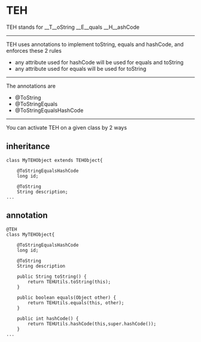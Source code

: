 # TEH
TEH stands for __T__oString __E__quals __H__ashCode

- - -
TEH uses annotations to implement toString, equals and hashCode, and enforces these 2 rules

 *	any attribute used for hashCode will be used for equals and toString
 *	any attribute used for equals will be used for toString

- - -
The annotations are 

 *	@ToString
 *	@ToStringEquals
 *	@ToStringEqualsHashCode

- - -
You can activate TEH on a given class by 2 ways
## inheritance
	class MyTEHObject extends TEHObject{
		
		@ToStringEqualsHashCode
		long id;

		@ToString
		String description;	
	...

## annotation
	@TEH
	class MyTEHObject{
		
		@ToStringEqualsHashCode
		long id;

		@ToString
		String description
	
		public String toString() {
			return TEHUtils.toString(this);
		}
	
		public boolean equals(Object other) {
			return TEHUtils.equals(this, other);
		}
	
		public int hashCode() {
			return TEHUtils.hashCode(this,super.hashCode());
		}
	...
